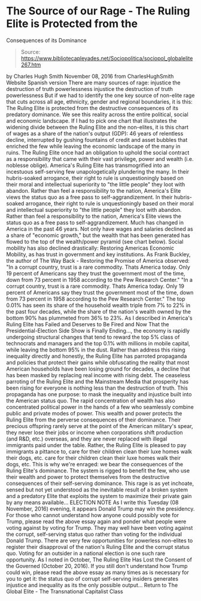 # The Source of our Rage - The Ruling Elite is Protected from the 
Consequences of its Dominance

> Source: https://www.bibliotecapleyades.net/Sociopolitica/sociopol_globalelite267.htm

by Charles Hugh Smith November 08, 2016
from CharlesHughSmith Website
Spanish version
There are many sources of rage:
injustice the destruction of truth powerlessness
injustice
the destruction of truth
powerlessness
But if we had to identify the one key source of non-elite rage that cuts across all age, ethnicity, gender and regional boundaries, it is this:
The Ruling Elite is protected from the destructive consequences of its predatory dominance.
We see this reality across the entire political, social and economic landscape.
If I had to pick one chart that illustrates the widening divide between the Ruling Elite and the non-elites, it is this chart of wages as a share of the nation's output (GDP):
46 years of relentless decline, interrupted by gushing fountains of credit and asset bubbles that enriched the few while leaving the economic landscape of the many in ruins.
The Ruling Elite once had an obligation to uphold the social contract as a responsibility that came with their vast privilege, power and wealth (i.e. noblesse oblige).
America's Ruling Elite has transmogrified into an incestuous self-serving few unapologetically plundering the many.
In their hubris-soaked arrogance, their right to rule is unquestioningly based on their moral and intellectual superiority to "the little people" they loot with abandon. Rather than feel a responsibility to the nation, America's Elite views the status quo as a free pass to self-aggrandizement.
In their hubris-soaked arrogance, their right to rule is unquestioningly based on their moral and intellectual superiority to "the little people" they loot with abandon.
Rather than feel a responsibility to the nation, America's Elite views the status quo as a free pass to self-aggrandizement.
Much has changed in America in the past 46 years.
Not only have wages and salaries declined as a share of "economic growth," but the wealth that has been generated has flowed to the top of the wealth/power pyramid (see chart below).
Social mobility has also declined drastically: Restoring Americas Economic Mobility, as has trust in government and key institutions. As Frank Buckley, the author of The Way Back - Restoring the Promise of America observed:
"In a corrupt country, trust is a rare commodity. Thats America today. Only 19 percent of Americans say they trust the government most of the time, down from 73 percent in 1958 according to the Pew Research Center."
"In a corrupt country, trust is a rare commodity. Thats America today.
Only 19 percent of Americans say they trust the government most of the time, down from 73 percent in 1958 according to the Pew Research Center."
The top 0.01% has seen its share of the household wealth triple from 7% to 22% in the past four decades, while the share of the nation's wealth owned by the bottom 90% has plummeted from 36% to 23%.
As I described in America's Ruling Elite has Failed and Deserves to Be Fired and Now That the Presidential-Election Side Show is Finally Ending..., the economy is rapidly undergoing structural changes that tend to reward the top 5% class of technocrats and managers and the top 0.1% with millions in mobile capital, while leaving the bottom 95% in the dust.
Rather than address this rising inequality directly and honestly, the Ruling Elite has parroted propaganda and policies that protect their gains while obfuscating the reality that most American households have been losing ground for decades, a decline that has been masked by replacing real income with rising debt.
The ceaseless parroting of the Ruling Elite and the Mainstream Media that prosperity has been rising for everyone is nothing less than the destruction of truth.
This propaganda has one purpose:
to mask the inequality and injustice built into the American status quo.
The rapid concentration of wealth has also concentrated political power in the hands of a few who seamlessly combine public and private modes of power.
This wealth and power protects the Ruling Elite from the perverse consequences of their dominance.
Their precious offspring rarely serve at the point of the American military's spear, they never lose their jobs or income when corporations shift production (and R&D, etc.) overseas, and they are never replaced with illegal immigrants paid under the table.
Rather, the Ruling Elite is pleased to pay immigrants a pittance to,
care for their children clean their luxe homes walk their dogs, etc.
care for their children
clean their luxe homes
walk their dogs, etc.
This is why we're enraged:
we bear the consequences of the Ruling Elite's dominance.
The system is rigged to benefit the few, who use their wealth and power to protect themselves from the destructive consequences of their self-serving dominance.
This rage is as yet inchoate, sensed but not yet understood as the inevitable result of a broken system and a predatory Elite that exploits the system to maximize their private gain by any means available...
ELECTION NOTE
As I write this Tuesday (08 November, 2016) evening, it appears Donald Trump may win the presidency.
For those who cannot understand how anyone could possibly vote for Trump, please read the above essay again and ponder what people were voting against by voting for Trump.
They may well have been voting against the corrupt, self-serving status quo rather than voting for the individual Donald Trump.
There are very few opportunities for powerless non-elites to register their disapproval of the nation's Ruling Elite and the corrupt status quo. Voting for an outsider in a national election is one such rare opportunity.
As I noted in October, The Ruling Elite Has Lost the Consent of the Governed (October 20, 2016).
If you still don't understand how Trump could win, please read the above essay as many times as is necessary for you to get it:
the status quo of corrupt self-serving insiders generates injustice and inequality as its the only possible output...
Return to The Global Elite - The Transnational Capitalist Class
